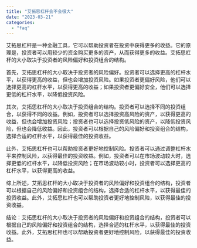 ```yaml
---
title: "艾拓思杠杆会不会很大"
date: "2023-03-21"
categories: 
  - "faq"
---
```


艾拓思杠杆是一种金融工具，它可以帮助投资者在投资中获得更多的收益。它的原理是，投资者可以用较少的资金购买更多的资产，从而获得更多的收益。艾拓思杠杆的大小取决于投资者的风险偏好和投资组合的结构。

首先，艾拓思杠杆的大小取决于投资者的风险偏好。投资者可以选择更高的杠杆水平，以获得更高的收益，但也会增加投资风险。如果投资者更偏好风险，他们可以选择更高的杠杆水平，以获得更高的收益；如果投资者更偏好安全，他们可以选择更低的杠杆水平，以降低投资风险。

其次，艾拓思杠杆的大小取决于投资组合的结构。投资者可以选择不同的投资组合，以获得不同的收益。例如，投资者可以选择投资高风险的资产，以获得更高的收益，但也会增加投资风险；投资者也可以选择投资低风险的资产，以降低投资风险，但也会降低收益。因此，投资者可以根据自己的风险偏好和投资组合的结构，选择合适的杠杆水平，以获得最佳的投资收益。

此外，艾拓思杠杆也可以帮助投资者更好地控制风险。投资者可以通过调整杠杆水平来控制风险，以获得最佳的投资收益。例如，投资者可以在市场波动较大时，选择更低的杠杆水平，以降低投资风险；在市场波动较小时，投资者可以选择更高的杠杆水平，以获得更高的收益。

综上所述，艾拓思杠杆的大小取决于投资者的风险偏好和投资组合的结构，投资者可以根据自己的风险偏好和投资组合的结构，选择合适的杠杆水平，以获得最佳的投资收益。此外，艾拓思杠杆也可以帮助投资者更好地控制风险，以获得最佳的投资收益。

结论：艾拓思杠杆的大小取决于投资者的风险偏好和投资组合的结构，投资者可以根据自己的风险偏好和投资组合的结构，选择合适的杠杆水平，以获得最佳的投资收益。此外，艾拓思杠杆也可以帮助投资者更好地控制风险，以获得最佳的投资收益。
